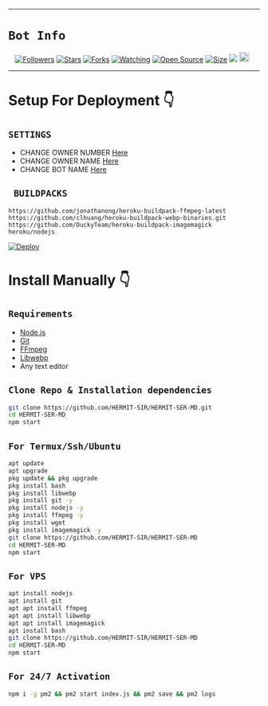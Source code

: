 ------

# ```Bot Info```
<p align="center">
<a href="https://github.com/HERMIT-SIR/followers"><img title="Followers" src="https://img.shields.io/github/followers/HERMIT-SIR?color=red&style=flat-square"></a>
<a href="https://github.com/HERMIT-SIR/HERMIT-SER-MD/stargazers/"><img title="Stars" src="https://img.shields.io/github/stars/HERMIT-SIR/HERMIT-SER-MD?color=blue&style=flat-square"></a>
<a href="https://github.com/HERMIT-SIR/HERMIT-SER-MD/network/members"><img title="Forks" src="https://img.shields.io/github/forks/HERMIT-SIR/HERMIT-SER-MD?color=red&style=flat-square"></a>
<a href="https://github.com/HERMIT-SIR/HERMIT-SER-MD/watchers"><img title="Watching" src="https://img.shields.io/github/watchers/HERMIT-SIR/HERMIT-SER-MD?label=Watchers&color=blue&style=flat-square"></a>
<a href="https://github.com/HERMIT-SIR/HERMIT-SER-MD"><img title="Open Source" src="https://img.shields.io/badge/Author-Hermit%20Ser.-red?v=103"></a>
<a href="https://github.com/HERMIT-SIR/HERMIT-SER-MD/"><img title="Size" src="https://img.shields.io/github/repo-size/HERMIT-SIR/HERMIT-SER-MD?style=flat-square&color=green"></a>
<a href="https://hits.seeyoufarm.com"><img src="https://hits.seeyoufarm.com/api/count/incr/badge.svg?url=https%3A%2F%2Fgithub.com%2FHERMIT-SIR%2FHERMIT-SER-MD&count_bg=%2379C83D&title_bg=%23555555&icon=probot.svg&icon_color=%2300FF6D&title=hits&edge_flat=false"/></a>
<a href="https://github.com/HERMIT-SIR/HERMIT-SER-MD/graphs/commit-activity"><img height="20" src="https://img.shields.io/badge/Maintained%3F-yes-green.svg"></a>&nbsp;&nbsp;
</p>
<p align='center'>
    </p>

-------

# Setup For Deployment 👇

## `SETTINGS`

- CHANGE OWNER NUMBER [Here](https://github.com/HERMIT-SIR/HERMIT-SER-MD/blob/master/config/config.js)
- CHANGE OWNER NAME [Here](https://github.com/HERMIT-SIR/HERMIT-SER-MD/blob/master/config/config.js)
- CHANGE BOT NAME [Here](https://github.com/HERMIT-SIR/HERMIT-SER-MD/blob/master/config/config.js)

## ` BUILDPACKS`

```
https://github.com/jonathanong/heroku-buildpack-ffmpeg-latest
https://github.com/clhuang/heroku-buildpack-webp-binaries.git
https://github.com/DuckyTeam/heroku-buildpack-imagemagick
heroku/nodejs
```

[![Deploy](https://www.herokucdn.com/deploy/button.svg)](https://heroku.com/deploy?template=https://github.com/HERMIT-SIR/HERMIT-SER-MD/)

# Install Manually 👇
## `Requirements`
* [Node.js](https://nodejs.org/en/)
* [Git](https://git-scm.com/downloads)
* [FFmpeg](https://github.com/BtbN/FFmpeg-Builds/releases/download/autobuild-2020-12-08-13-03/ffmpeg-n4.3.1-26-gca55240b8c-win64-gpl-4.3.zip)
* [Libwebp](https://developers.google.com/speed/webp/download)
* Any text editor
## `Clone Repo & Installation dependencies`
```bash
git clone https://github.com/HERMIT-SIR/HERMIT-SER-MD.git
cd HERMIT-SER-MD
npm start
```
## `For Termux/Ssh/Ubuntu`
```bash
apt update
apt upgrade
pkg update && pkg upgrade
pkg install bash
pkg install libwebp
pkg install git -y
pkg install nodejs -y 
pkg install ffmpeg -y 
pkg install wget
pkg install imagemagick -y
git clone https://github.com/HERMIT-SIR/HERMIT-SER-MD
cd HERMIT-SER-MD
npm start
```
## `For VPS`
```bash
apt install nodejs 
apt install git 
apt apt install ffmpeg 
apt apt install libwebp 
apt apt install imagemagick
apt install bash
git clone https://github.com/HERMIT-SIR/HERMIT-SER-MD
cd HERMIT-SER-MD
npm start
```
## `For 24/7 Activation`
```bash
npm i -g pm2 && pm2 start index.js && pm2 save && pm2 logs
```
